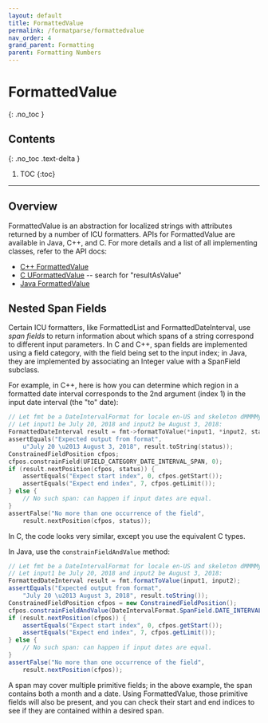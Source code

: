 ```yaml
---
layout: default
title: FormattedValue
permalink: /formatparse/formattedvalue
nav_order: 4
grand_parent: Formatting
parent: Formatting Numbers
---
```

<!--
© 2019 and later: Unicode, Inc. and others.
License & terms of use: http://www.unicode.org/copyright.html
-->

# FormattedValue
{: .no_toc }

## Contents
{: .no_toc .text-delta }

1. TOC
{:toc}

---

## Overview

FormattedValue is an abstraction for localized strings with attributes
returned by a number of ICU formatters.  APIs for FormattedValue are available
in Java, C++, and C.  For more details and a list of all implementing classes,
refer to the API docs:

- [C++ FormattedValue](https://unicode-org.github.io/icu-docs/apidoc/released/icu4c/classicu_1_1FormattedValue.html)
- [C UFormattedValue](https://unicode-org.github.io/icu-docs/apidoc/released/icu4c/globals_u.html) -- search for "resultAsValue"
- [Java FormattedValue](https://unicode-org.github.io/icu-docs/apidoc/released/icu4j/com/ibm/icu/text/FormattedValue.html)

## Nested Span Fields

Certain ICU formatters, like FormattedList and FormattedDateInterval, use
*span fields* to return information about which spans of a string correspond
to different input parameters.  In C and C++, span fields are implemented
using a field category, with the field being set to the input index; in Java,
they are implemented by associating an Integer value with a SpanField
subclass.

For example, in C++, here is how you can determine which region in a formatted
date interval corresponds to the 2nd argument (index 1) in the input date
interval (the "to" date):

```cpp
// Let fmt be a DateIntervalFormat for locale en-US and skeleton dMMMMy
// Let input1 be July 20, 2018 and input2 be August 3, 2018:
FormattedDateInterval result = fmt->formatToValue(*input1, *input2, status);
assertEquals("Expected output from format",
    u"July 20 \u2013 August 3, 2018", result.toString(status));
ConstrainedFieldPosition cfpos;
cfpos.constrainField(UFIELD_CATEGORY_DATE_INTERVAL_SPAN, 0);
if (result.nextPosition(cfpos, status)) {
    assertEquals("Expect start index", 0, cfpos.getStart());
    assertEquals("Expect end index", 7, cfpos.getLimit());
} else {
    // No such span: can happen if input dates are equal.
}
assertFalse("No more than one occurrence of the field",
    result.nextPosition(cfpos, status));
```

In C, the code looks very similar, except you use the equivalent C types.

In Java, use the `constrainFieldAndValue` method:

```java
// Let fmt be a DateIntervalFormat for locale en-US and skeleton dMMMMy
// Let input1 be July 20, 2018 and input2 be August 3, 2018:
FormattedDateInterval result = fmt.formatToValue(input1, input2);
assertEquals("Expected output from format",
    "July 20 \u2013 August 3, 2018", result.toString());
ConstrainedFieldPosition cfpos = new ConstrainedFieldPosition();
cfpos.constrainFieldAndValue(DateIntervalFormat.SpanField.DATE_INTERVAL_SPAN, 0);
if (result.nextPosition(cfpos)) {
    assertEquals("Expect start index", 0, cfpos.getStart());
    assertEquals("Expect end index", 7, cfpos.getLimit());
} else {
    // No such span: can happen if input dates are equal.
}
assertFalse("No more than one occurrence of the field",
    result.nextPosition(cfpos));
```

A span may cover multiple primitive fields; in the above example, the span
contains both a month and a date.  Using FormattedValue, those primitive
fields will also be present, and you can check their start and end indices to
see if they are contained within a desired span.
